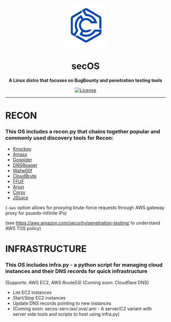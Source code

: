 <div align="center">
  <a>
    <img
      alt="secOS Logo"
      width="125"
      src="./images/transparent_logo.png"
    />
  </a>
  <h1><strong>secOS</strong></h1>
  <p>
    <strong>A Linux distro that focuses on BugBounty and penetration testing tools</strong>
  </p>
  <p>
    <a href="https://github.com/YourUsername/secOS/blob/main/LICENSE">
      <img alt="License" src="https://img.shields.io/github/license/YourUsername/secOS.svg">
    </a>
  </p>
</div>

---
# RECON

### This OS includes a recon.py that chains together popular and commonly used discovery tools for Recon:
- [Knockpy](https://github.com/guelfoweb/knock)
- [Amass](https://github.com/owasp-amass/amass)
- [Gospider](https://github.com/jaeles-project/gospider)
- [DNSReaper](https://github.com/punk-security/dnsreaper)
- [Wafw00f](https://github.com/EnableSecurity/wafw00f)
- [CloudBrute](https://github.com/0xsha/CloudBrute)
- [FFUF](https://github.com/ffuf/ffuf)
- [Arjun](https://github.com/s0md3v/Arjun)
- [Corsy](https://github.com/s0md3v/Corsy)
- [JSluice](https://github.com/BishopFox/jsluice)

(`-aws` option allows for proxying brute-force requests through AWS gateway proxy for psuedo-infinite IPs)

(see https://aws.amazon.com/security/penetration-testing/ to understand AWS TOS policy)

# INFRASTRUCTURE

### This OS includes infra.py - a python script for managing cloud instances and their DNS records for quick infrastructure

(Supports: AWS EC2, AWS Route53)
(Coming soon: Cloudflare DNS)

- List EC2 instances
- Start/Stop EC2 instances
- Update DNS records pointing to new instances
- (Coming soon: secos-serv.iso/.ova/.ami - A server/C2 variant with server side tools and scripts to host using infra.py)


